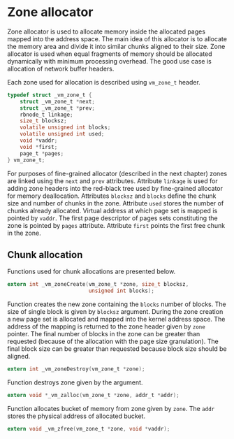 # Zone allocator

Zone allocator is used to allocate memory inside the allocated pages mapped into the address space. The main idea of
this allocator is to allocate the memory area and divide it into similar chunks aligned to their size. Zone allocator
is used when equal fragments of memory should be allocated dynamically with minimum processing overhead. The good use
case is allocation of network buffer headers.

Each zone used for allocation is described using `vm_zone_t` header.

```c
typedef struct _vm_zone_t {
    struct _vm_zone_t *next;
    struct _vm_zone_t *prev;
    rbnode_t linkage;
    size_t blocksz;
    volatile unsigned int blocks;
    volatile unsigned int used;
    void *vaddr;
    void *first;
    page_t *pages;
} vm_zone_t;
```

For purposes of fine-grained allocator (described in the next chapter) zones are linked using the `next` and `prev`
attributes. Attribute `linkage` is used for adding zone headers into the red-black tree used by fine-grained allocator
for memory deallocation. Attributes `blocksz` and `blocks` define the chunk size and number of chunks in the zone.
Attribute `used` stores the number of chunks already allocated. Virtual address at which page set is mapped is pointed
by `vaddr`. The first page descriptor of pages sets constituting the zone is pointed by `pages` attribute. Attribute
`first` points the first free chunk in the zone.

## Chunk allocation

Functions used for chunk allocations are presented below.

```c
extern int _vm_zoneCreate(vm_zone_t *zone, size_t blocksz,
                          unsigned int blocks);
```

Function creates the new zone containing the `blocks` number of blocks. The size of single block is given by `blocksz`
argument. During the zone creation a new page set is allocated and mapped into the kernel address space. The address of
the mapping is returned to the zone header given by `zone` pointer. The final number of blocks in the zone can be
greater than requested (because of the allocation with the page size granulation). The final block size can be greater
than requested because block size should be aligned.

```c
extern int _vm_zoneDestroy(vm_zone_t *zone);
```

Function destroys zone given by the argument.

```c
extern void *_vm_zalloc(vm_zone_t *zone, addr_t *addr);
```

Function allocates bucket of memory from zone given by `zone`. The `addr` stores the physical address of allocated
bucket.

```c
extern void _vm_zfree(vm_zone_t *zone, void *vaddr);
```
